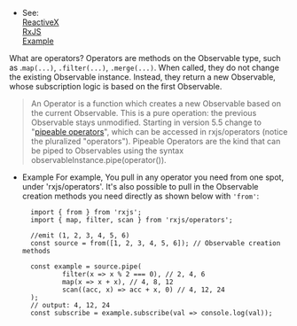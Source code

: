* See:  
[ReactiveX](http://reactivex.io/documentation/operators.html)  
[RxJS](https://rxjs-dev.firebaseapp.com/guide/operators)  
[Example](https://github.com/ReactiveX/rxjs/blob/master/doc/observable.md)

What are operators? Operators are methods on the Observable type, such as .`map(...)`, `.filter(...)`, `.merge(...)`. When called, they do not change the existing Observable instance. Instead, they return a new Observable, whose subscription logic is based on the first Observable.

> An Operator is a function which creates a new Observable based on the current Observable. This is a pure operation: the previous Observable stays unmodified.
> Starting in version 5.5 change to "[pipeable operators](https://github.com/ReactiveX/rxjs/blob/master/doc/pipeable-operators.md)", which can be accessed in rxjs/operators (notice the pluralized "operators").
> Pipeable Operators are the kind that can be piped to Observables using the syntax observableInstance.pipe(operator()).

* Example
	For example, You pull in any operator you need from one spot, under 'rxjs/operators'.
	It's also possible to pull in the Observable creation methods you need directly as shown below with `'from'`:

		import { from } from 'rxjs';
		import { map, filter, scan } from 'rxjs/operators';

		//emit (1, 2, 3, 4, 5, 6)
		const source = from([1, 2, 3, 4, 5, 6]); // Observable creation methods

		const example = source.pipe(
				filter(x => x % 2 === 0), // 2, 4, 6
				map(x => x + x), // 4, 8, 12
				scan((acc, x) => acc + x, 0) // 4, 12, 24
		);
		// output: 4, 12, 24
		const subscribe = example.subscribe(val => console.log(val));